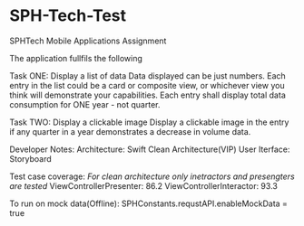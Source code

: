 # SPH-Tech-Test
SPHTech Mobile Applications Assignment

The application fullfils the following

Task ONE: Display a list of data
Data displayed can be just numbers.
Each entry in the list could be a card or composite view, or whichever view you think will demonstrate your capabilities.
Each entry shall display total data consumption for ONE year - not quarter.

Task TWO: Display a clickable image
Display a clickable image in the entry if any quarter in a year demonstrates a decrease in volume data.

Developer Notes:
Architecture: Swift Clean Architecture(VIP)
User Iterface: Storyboard

Test case coverage:
*For clean architecture only inetractors and presengters are tested*
 ViewControllerPresenter: 86.2
 ViewControllerInteractor: 93.3

To run on mock data(Offline):
SPHConstants.requstAPI.enableMockData = true



